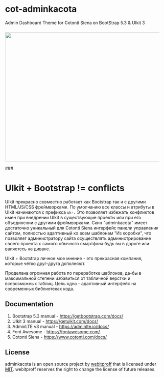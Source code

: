 # cot-adminkacota
Admin Dashboard Theme for Cotonti Siena on BootStrap 5.3 &amp; UIkit 3
###
<p><a href="https://raw.githubusercontent.com/webitproff/cot-adminkacota/main/adminkacota.png"><img loading="lazy" src="https://raw.githubusercontent.com/webitproff/cot-adminkacota/main/adminkacota.png" width="860" height="420" alt=""></a></p>
###

# UIkit + Bootstrap != conflicts
UIkit прекрасно совместно работает как Bootstrap так и с другими HTML/JS/CSS фреймворками. 
По умолчанию все классы и атрибуты в UIkit начинаются с префикса <code>uk-.</code> Это позволяет избежать конфликтов имен при внедрении UIkit в существующие проекты или при его объединении с другими фреймворками.
Скин "adminkacota" имеет достаточно уникальный для Cotonti Siena интерфейс панели управления сайтом, полностью адаптивный ко всем шаблонам "Из коробки", что позволяет администратору сайта осуществлять администрирование своего проекта с самого обычного смартфона будь вы в дороге или валяетесь на диване.

UIkit + Bootstrap личное мое мнение - это прекрасная компания, которые чётко друг-друга дополняют.

Проделана огромная работа по переработке шаблонов, да-бы в максимальной степени избавиться от табличной верстки и всевозможных таблиц. Цель одна - адаптивный интерфейс на современных библиотеках кода.
###


## Documentation

1. Bootstrap 5.3 manual - https://getbootstrap.com/docs/
2. UIkit 3 manual - https://getuikit.com/docs/
3. AdminLTE v3 manual - https://adminlte.io/docs/
4. Font Awesome - https://fontawesome.com/
5. Cotonti Siena - https://www.cotonti.com/docs/

## License

adminkacota is an open source project by [webitproff](https://github.com/webitproff) that is licensed under [MIT](https://opensource.org/licenses/MIT).
webitproff reserves the right to change the license of future releases.

